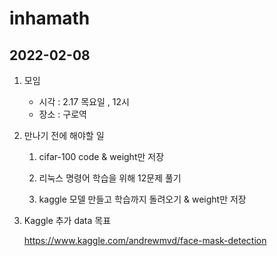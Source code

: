 # inhamath

## 2022-02-08


1. 모임

   * 시각 : 2.17 목요일 , 12시
   * 장소 : 구로역

   

2. 만나기 전에 해야할 일 

   1. cifar-100 code & weight만 저장

   2. 리눅스 명령어 학습을 위해 12문제 풀기

   3. kaggle 모델 만들고 학습까지 돌려오기 & weight만 저장

      

3. Kaggle 추가 data 목표

   https://www.kaggle.com/andrewmvd/face-mask-detection
